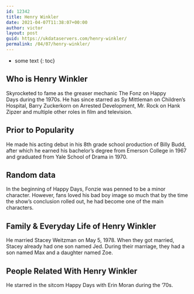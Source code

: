 ```yaml
---
id: 12342
title: Henry Winkler
date: 2021-04-07T11:38:07+00:00
author: victor
layout: post
guid: https://ukdataservers.com/henry-winkler/
permalink: /04/07/henry-winkler/
---
```


* some text
{: toc}


## Who is Henry Winkler



Skyrocketed to fame as the greaser mechanic The Fonz on Happy Days during the 1970s. He has since starred as Sy Mittleman on Children&#8217;s Hospital, Barry Zuckerkorn on Arrested Development, Mr. Rock on Hank Zipzer and multiple other roles in film and television. 

                
                
                
## Prior to Popularity



He made his acting debut in his 8th grade school production of Billy Budd, after which he earned his bachelor&#8217;s degree from Emerson College in 1967 and graduated from Yale School of Drama in 1970. 

                
                
                
## Random data



In the beginning of Happy Days, Fonzie was penned to be a minor character. However, fans loved his bad boy image so much that by the time the show&#8217;s conclusion rolled out, he had become one of the main characters. 

                
                
                
## Family & Everyday Life of Henry Winkler



He married Stacey Weitzman on May 5, 1978. When they got married, Stacey already had one son named Jed. During their marriage, they had a son named Max and a daughter named Zoe.

                
                
                
## People Related With Henry Winkler



He starred in the sitcom Happy Days with Erin Moran during the &#8217;70s.

                
              
            
          
          
          